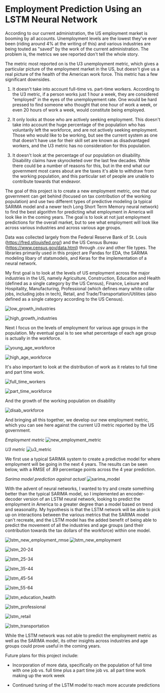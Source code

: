 # Employment Prediction Using an LSTM Neural Network

According to our current administration, the US employment market is booming by all accounts. Unemployment levels are the lowest they've ever been (riding around 4% at the writing of this) and various industries are being touted as "saved" by the work of the current administration. The problem is, the metrics we see reported don't tell the whole story.

The metric most reported on is the U3 unemployment metric, which gives a particular picture of the employment market in the US, but doesn't give us a real picture of the health of the American work force. This metric has a few significant downsides. 

1. It doesn't take into account full-time vs. part-time workers. According to the U3 metric, if a person works just 1 hour a week, they are considered "employed" in the eyes of the unemployement rate. One would be hard pressed to find someone who thought that one hour of work a week, or even 20 hours of work a week, would constitute being employed.

2. It only looks at those who are actively seeking employment. This doesn't take into account the huge percentage of the population who has voluntarily left the workforce, and are not actively seeking employment. Those who would like to be working, but see the current system as one that doesn't have use for their skill set are known as disadvantaged workers, and the U3 metric has no consideration for this population.

3. It doesn't look at the percentage of our population on disability. Disability claims have skyrocketed over the last few decades. While there could be a number of reasons for this, but in the end what our government most cares about are the taxes it's able to withdraw from the working population, and this particular set of people are unable to contribute towards that endeavor.

The goal of this project is to create a new employment metric, one that our government can get behind (focused on tax contribution of the working population) and use two different types of predictive modeling (a typical SARIMA model and a newer tech Long Short Term Memory neural network) to find the best algorithm for predicting what employment in America will look like in the coming years. The goal is to look at not just employment predictions for the overall market, but to see what employment will look like across various industries and across various age groups.

Data was collected largely from the Federal Reserve Bank of St. Louis (https://fred.stlouisfed.org/) and the US Census Bureau (https://www.census.gov/data.html) through .csv and other file types. The libraries primarily used in this project are Pandas for EDA, the SARIMA modeling libary of statsmodels, and Keras for the implementation of a neural network.

My first goal is to look at the levels of US employment across the major industries in the US, namely Agriculture, Construction, Education and Health (defined as a single category by the US Census), Finance, Leisure and Hospitality, Manufacturing, Professional (which defines many white collar jobs, including jobs in tech), Retail, and Trade/Transportation/Utilities (also defined as a single category according to the US Census).

![low_growth_industries](readme_images/industry_low_growth.png)

![high_growth_industries](readme_images/industry_high_growth.png)

Next I focus on the levels of employment for various age groups in the population. My eventual goal is to see what percentage of each age group is actually in the workforce.

![young_age_workforce](readme_images/young_age_workforce.png)

![high_age_workforce](readme_images/high_age_workforce.png)

It's also important to look at the distribution of work as it relates to full time and part time work.

![full_time_workers](readme_images/full_time_workers.png)

![part_time_workforce](readme_images/part_time_workforce.png)

And the growth of the working population on disability

![disab_workforce](readme_images/disab_workforce.png)

And bringing all this together, we develop our new employment metric, which you can see here against the current U3 metric reported by the US government.

*Employment metric*
![new_employment_metric](readme_images/new_employment_metric.png)

*U3 metric*
![u3_metric](readme_images/u3_metric.png)

We first use a typical SARIMA system to create a predictive model for where employment will be going in the next 4 years. The results can be seen below, with a RMSE of .89 percentage points across the 4 year prediction.

*Sarima model prediction against actual*
![sarima_model](readme_images/sarima_model.png)

With the advent of neural networks, I wanted to try and create something better than the typical SARIMA model, so I implemented an encoder-decoder version of an LSTM neural network, looking to predict the employment in America to a greater degree than a model  based on trend and seasonality. My hypothesis is that the LSTM network will be able to pick up on interactions between the various metrics that the SARIMA model can't recreate, and the LSTM model has the added benefit of being able to predict the movement of all the industries and age groups (and their contribution towards the tax dollars of the workforce) within one model.

![lstm_new_employment_rmse](readme_images/lstm_new_employment_rmse.png)
![lstm_new_employment](readme_images/lstm_new_employment.png)

![lstm_20-24](readme_images/lstm_20-24.png)

![lstm_25-34](readme_images/lstm_25-34.png)

![lstm_35-44](readme_images/lstm_35-44.png)

![lstm_45-54](readme_images/lstm_45-54.png)

![lstm_55-64](readme_images/lstm_55-64.png)

![lstm_education_health](readme_images/lstm_education_health.png)

![lstm_professional](readme_images/lstm_professional.png)

![lstm_retail](readme_images/lstm_retail.png)

![lstm_transportation](readme_images/lstm_transportation.png)

While the LSTM network was not able to predict the employment metric as well as the SARIMA model, its other insights across industries and age groups could prove useful in the coming years.

Future plans for this project include:

- Incorporation of more data, specifically on the population of full time with one job vs. full time plus a part time job vs. all part time work making up the work week

- Continued tuning of the LSTM model to reach more accurate predictions